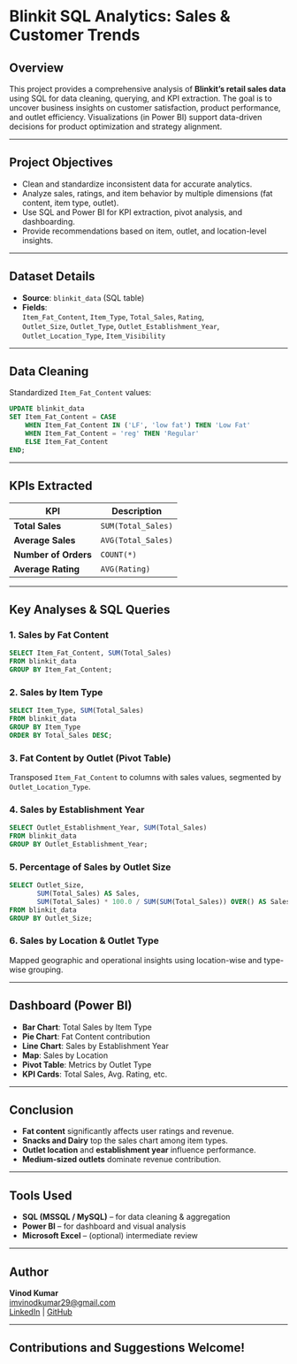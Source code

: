 
#  Blinkit SQL Analytics: Sales & Customer Trends

##  Overview

This project provides a comprehensive analysis of **Blinkit’s retail sales data** using SQL for data cleaning, querying, and KPI extraction. The goal is to uncover business insights on customer satisfaction, product performance, and outlet efficiency. Visualizations (in Power BI) support data-driven decisions for product optimization and strategy alignment.

---

##  Project Objectives

- Clean and standardize inconsistent data for accurate analytics.
- Analyze sales, ratings, and item behavior by multiple dimensions (fat content, item type, outlet).
- Use SQL and Power BI for KPI extraction, pivot analysis, and dashboarding.
- Provide recommendations based on item, outlet, and location-level insights.

---

##  Dataset Details

- **Source**: `blinkit_data` (SQL table)
- **Fields**:  
  `Item_Fat_Content`, `Item_Type`, `Total_Sales`, `Rating`,  
  `Outlet_Size`, `Outlet_Type`, `Outlet_Establishment_Year`,  
  `Outlet_Location_Type`, `Item_Visibility`

---

##  Data Cleaning

Standardized `Item_Fat_Content` values:
```sql
UPDATE blinkit_data
SET Item_Fat_Content = CASE 
    WHEN Item_Fat_Content IN ('LF', 'low fat') THEN 'Low Fat'
    WHEN Item_Fat_Content = 'reg' THEN 'Regular'
    ELSE Item_Fat_Content
END;
```

---

##  KPIs Extracted

| KPI                 | Description                         |
|---------------------|-------------------------------------|
| **Total Sales**     | `SUM(Total_Sales)`                  |
| **Average Sales**   | `AVG(Total_Sales)`                  |
| **Number of Orders**| `COUNT(*)`                          |
| **Average Rating**  | `AVG(Rating)`                       |

---

##  Key Analyses & SQL Queries

### 1. Sales by Fat Content
```sql
SELECT Item_Fat_Content, SUM(Total_Sales) 
FROM blinkit_data 
GROUP BY Item_Fat_Content;
```

### 2. Sales by Item Type
```sql
SELECT Item_Type, SUM(Total_Sales) 
FROM blinkit_data 
GROUP BY Item_Type 
ORDER BY Total_Sales DESC;
```

### 3. Fat Content by Outlet (Pivot Table)
Transposed `Item_Fat_Content` to columns with sales values, segmented by `Outlet_Location_Type`.

### 4. Sales by Establishment Year
```sql
SELECT Outlet_Establishment_Year, SUM(Total_Sales) 
FROM blinkit_data 
GROUP BY Outlet_Establishment_Year;
```

### 5. Percentage of Sales by Outlet Size
```sql
SELECT Outlet_Size, 
       SUM(Total_Sales) AS Sales, 
       SUM(Total_Sales) * 100.0 / SUM(SUM(Total_Sales)) OVER() AS Sales_Percentage
FROM blinkit_data
GROUP BY Outlet_Size;
```

### 6. Sales by Location & Outlet Type
Mapped geographic and operational insights using location-wise and type-wise grouping.

---

##  Dashboard (Power BI)

-  **Bar Chart**: Total Sales by Item Type  
-  **Pie Chart**: Fat Content contribution  
-  **Line Chart**: Sales by Establishment Year  
-  **Map**: Sales by Location  
-  **Pivot Table**: Metrics by Outlet Type  
-  **KPI Cards**: Total Sales, Avg. Rating, etc.

---

##  Conclusion

- **Fat content** significantly affects user ratings and revenue.
- **Snacks and Dairy** top the sales chart among item types.
- **Outlet location** and **establishment year** influence performance.
- **Medium-sized outlets** dominate revenue contribution.

---

##  Tools Used

- **SQL (MSSQL / MySQL)** – for data cleaning & aggregation  
- **Power BI** – for dashboard and visual analysis  
- **Microsoft Excel** – (optional) intermediate review

---

##  Author

**Vinod Kumar**  
 [imvinodkumar29@gmail.com](mailto:imvinodkumar29@gmail.com)  
 [LinkedIn](https://www.linkedin.com/in/vinod-kumar-0411a7250/) | [GitHub](https://github.com/vinodkumartz)

---

##  Contributions and Suggestions Welcome!
